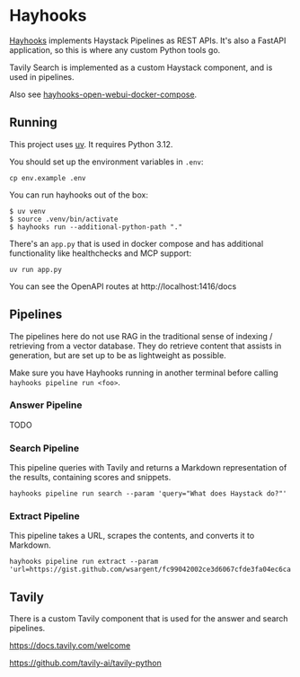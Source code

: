 # Hayhooks

[Hayhooks](https://docs.haystack.deepset.ai/docs/hayhooks#overview) implements Haystack Pipelines as REST APIs.  It's also a FastAPI application, so this is where any custom Python tools go.

Tavily Search is implemented as a custom Haystack component, and is used in pipelines.

Also see [hayhooks-open-webui-docker-compose](https://github.com/deepset-ai/hayhooks-open-webui-docker-compose).

## Running

This project uses [uv](https://docs.astral.sh/uv/).  It requires Python 3.12.

You should set up the environment variables in `.env`:

```commandline
cp env.example .env
```

You can run hayhooks out of the box:

```
$ uv venv
$ source .venv/bin/activate
$ hayhooks run --additional-python-path "."
```

There's an `app.py` that is used in docker compose and has additional functionality like healthchecks and MCP support:

```
uv run app.py
```

You can see the OpenAPI routes at http://localhost:1416/docs

## Pipelines

The pipelines here do not use RAG in the traditional sense of indexing / retrieving from a vector database.  They do retrieve content that assists in generation, but are set up to be as lightweight as possible.

Make sure you have Hayhooks running in another terminal before calling `hayhooks pipeline run <foo>`.

### Answer Pipeline

TODO

### Search Pipeline

This pipeline queries with Tavily and returns a Markdown representation of the results, containing scores and snippets.

```
hayhooks pipeline run search --param 'query="What does Haystack do?"'
```

### Extract Pipeline

This pipeline takes a URL, scrapes the contents, and converts it to Markdown.

```
hayhooks pipeline run extract --param 'url=https://gist.github.com/wsargent/fc99042002ce3d6067cfde3fa04ec6ca'
```

## Tavily

There is a custom Tavily component that is used for the answer and search pipelines.

https://docs.tavily.com/welcome

https://github.com/tavily-ai/tavily-python

